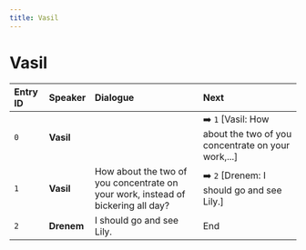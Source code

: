 ```yaml
---
title: Vasil
---
```


# Vasil


| Entry ID | Speaker | Dialogue | Next |
| :------- | :------ | :------- | :------------ |
| `0` | **Vasil** |  | ➡️ `1` \[Vasil: How about the two of you concentrate on your work,\.\.\.\] |
| `1` | **Vasil** | How about the two of you concentrate on your work, instead of bickering all day? | ➡️ `2` \[Drenem: I should go and see Lily\.\] |
| `2` | **Drenem** | I should go and see Lily\. | End |
